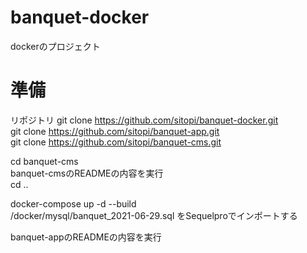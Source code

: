 # banquet-docker
dockerのプロジェクト

# 準備

リポジトリ
git clone https://github.com/sitopi/banquet-docker.git   
git clone https://github.com/sitopi/banquet-app.git  
git clone https://github.com/sitopi/banquet-cms.git  

cd banquet-cms  
banquet-cmsのREADMEの内容を実行  
cd ..  

docker-compose up -d --build  
/docker/mysql/banquet_2021-06-29.sql をSequelproでインポートする  

banquet-appのREADMEの内容を実行 
